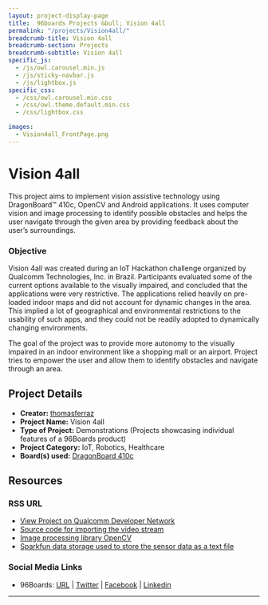```yaml
---
layout: project-display-page
title:  96boards Projects &bull; Vision 4all
permalink: "/projects/Vision4all/"
breadcrumb-title: Vision 4all
breadcrumb-section: Projects
breadcrumb-subtitle: Vision 4all
specific_js:
  - /js/owl.carousel.min.js
  - /js/sticky-navbar.js
  - /js/lightbox.js
specific_css:
  - /css/owl.carousel.min.css
  - /css/owl.theme.default.min.css
  - /css/lightbox.css

images:
  - Vision4all_FrontPage.png
---
```

# Vision 4all

This project aims to implement vision assistive technology using DragonBoard™ 410c, OpenCV and Android applications. It uses computer vision and image processing to identify possible obstacles and helps the user navigate through the given area by providing feedback about the user’s surroundings.

### Objective

Vision 4all was created during an IoT Hackathon challenge organized by Qualcomm Technologies, Inc. in Brazil. Participants evaluated some of the current options available to the visually impaired, and concluded that the applications were very restrictive. The applications relied heavily on pre-loaded indoor maps and did not account for dynamic changes in the area. This implied a lot of geographical and environmental restrictions to the usability of such apps, and they could not be readily adopted to dynamically changing environments.

The goal of the project was to provide more autonomy to the visually impaired in an indoor environment like a shopping mall or an airport. Project tries to empower the user and allow them to identify obstacles and navigate through an area.

## Project Details

- **Creator:** [thomasferraz](https://www.instructables.com/member/thomasferraz/)
- **Project Name:** Vision 4all
- **Type of Project:** Demonstrations (Projects showcasing individual features of a 96Boards product)
- **Project Category:** IoT, Robotics, Healthcare
- **Board(s) used:** [DragonBoard 410c](http://www.96boards.org/product/dragonboard410c/)

## Resources

### RSS URL

- [View Project on Qualcomm Developer Network](https://developer.qualcomm.com/project/vision-4all)
- [Source code for importing the video stream](http://www.instructables.com/id/Vision-4all-Sistema-Visão-Assistida-Para-Deficient/)
- [Image processing library OpenCV](http://opencv.org/)
- [Sparkfun data storage used to store the sensor data as a text file](https://data.sparkfun.com/)

### Social Media Links

- 96Boards: [URL](http://www.96boards.org/) &#124; [Twitter](https://twitter.com/96boards) &#124; [Facebook](https://www.facebook.com/96Boards) &#124; [Linkedin](https://www.linkedin.com/showcase/6637095/)


***
